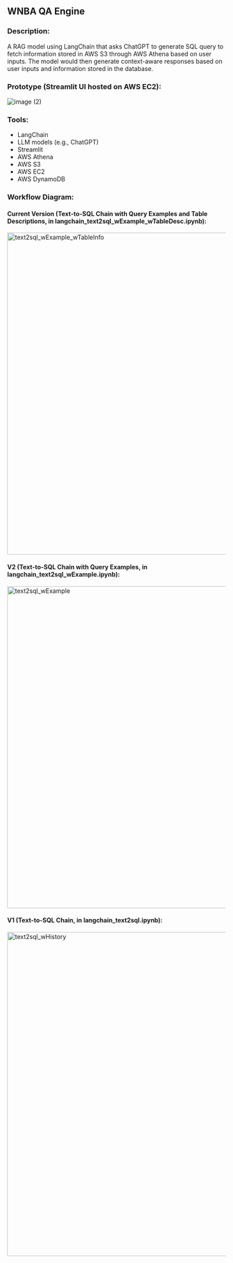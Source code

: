 ## WNBA QA Engine

### Description:
A RAG model using LangChain that asks ChatGPT to generate SQL query to fetch information stored in AWS S3 through AWS Athena based on user inputs.
The model would then generate context-aware responses based on user inputs and information stored in the database.

### Prototype (Streamlit UI hosted on AWS EC2):
![image (2)](https://github.com/ihsiukaoBerkeley/WNBA-QA-Engine/assets/117419224/f0380174-ef7d-47a5-b0c2-d2d562deba8e)


### Tools:
- LangChain
- LLM models (e.g., ChatGPT)
- Streamlit
- AWS Athena
- AWS S3
- AWS EC2
- AWS DynamoDB

### Workflow Diagram:
#### Current Version (Text-to-SQL Chain with Query Examples and Table Descriptions, in langchain_text2sql_wExample_wTableDesc.ipynb):
<img width="741" alt="text2sql_wExample_wTableInfo" src="https://github.com/ihsiukaoBerkeley/WNBA-QA-Engine/assets/117419224/64df79dc-faf1-4f8c-8372-c571db0abe15">

#### V2 (Text-to-SQL Chain with Query Examples, in langchain_text2sql_wExample.ipynb):
<img width="741" alt="text2sql_wExample" src="https://github.com/ihsiukaoBerkeley/WNBA-QA-Engine/assets/117419224/06f9661a-ef8d-4b97-bea2-50ebfa9ecb94">

#### V1 (Text-to-SQL Chain, in langchain_text2sql.ipynb):
<img width="746" alt="text2sql_wHistory" src="https://github.com/ihsiukaoBerkeley/WNBA-QA-Engine/assets/117419224/2e52649f-821c-4ade-87b7-70f75265f16f">

